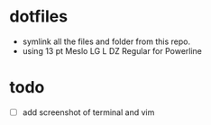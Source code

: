 # dotfiles

- symlink all the files and folder from this repo.
- using 13 pt Meslo LG L DZ Regular for Powerline

# todo

- [ ] add screenshot of terminal and vim 
